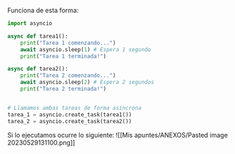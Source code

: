 Funciona de esta forma:
```python
import asyncio

async def tarea1():
    print("Tarea 1 comenzando...")
    await asyncio.sleep(1) # Espera 1 segundo
    print("Tarea 1 terminada!")

async def tarea2():
    print("Tarea 2 comenzando...")
    await asyncio.sleep(2) # Espera 2 segundos
    print("Tarea 2 terminada!")


# Llamamos ambas tareas de forma asíncrona
tarea_1 = asyncio.create_task(tarea1())
tarea_2 = asyncio.create_task(tarea2())
```
Si lo ejecutamos ocurre lo siguiente:
![[Mis apuntes/ANEXOS/Pasted image 20230529131100.png]]
